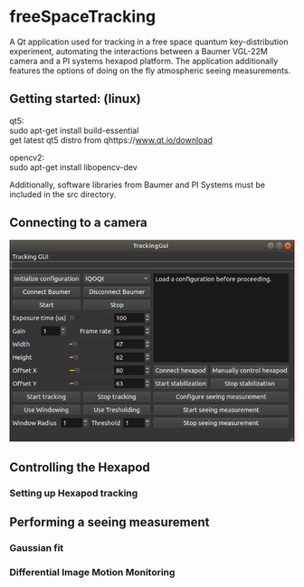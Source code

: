 # freeSpaceTracking <br>
A Qt application used for tracking in a free space quantum key-distribution experiment, automating the interactions between a Baumer VGL-22M camera and a PI systems hexapod platform. The application additionally features the options of doing on the fly atmospheric seeing measurements.

## Getting started: (linux) <br>

qt5:<br>
sudo apt-get install build-essential <br>
get latest qt5 distro from qhttps://www.qt.io/download <br>

opencv2: <br>
sudo apt-get install libopencv-dev <br>

Additionally, software libraries from Baumer and PI Systems must be included in the src directory. 

## Connecting to a camera
![Main window](/docs/trackingGui.png)

## Controlling the Hexapod

### Setting up Hexapod tracking <br> 

## Performing a seeing measurement <br> 

### Gaussian fit <br>

### Differential Image Motion Monitoring <br>


